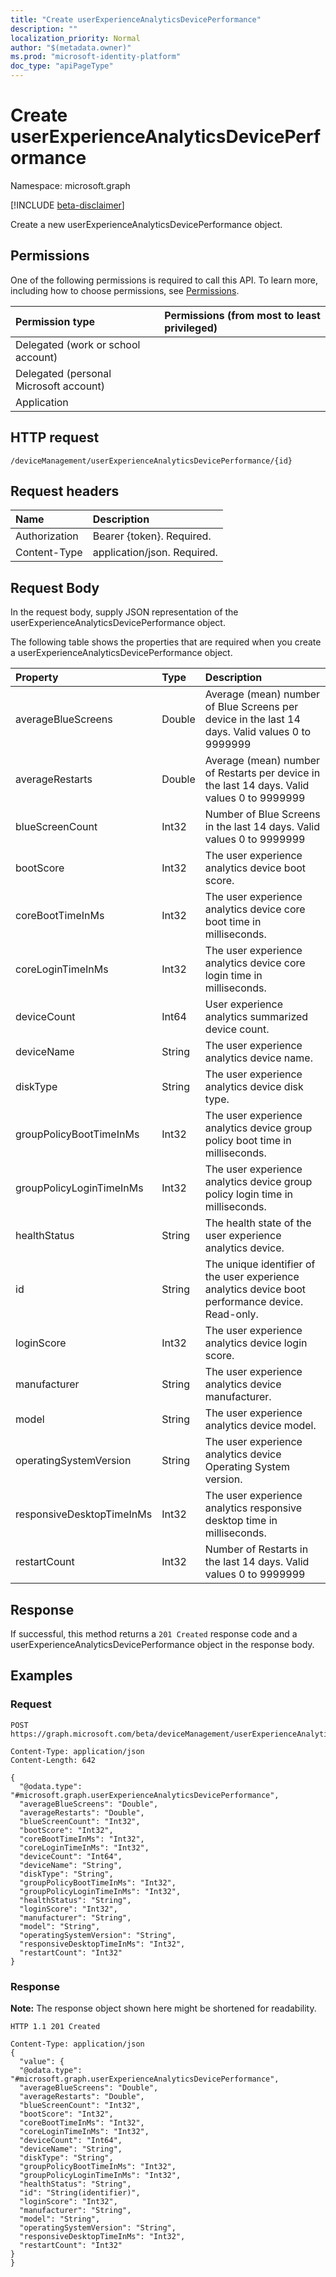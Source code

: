 ```yaml
---
title: "Create userExperienceAnalyticsDevicePerformance"
description: ""
localization_priority: Normal
author: "$(metadata.owner)"
ms.prod: "microsoft-identity-platform"
doc_type: "apiPageType"
---
```


# Create userExperienceAnalyticsDevicePerformance

Namespace: microsoft.graph

[!INCLUDE [beta-disclaimer](../../includes/beta-disclaimer.md)]

Create a new userExperienceAnalyticsDevicePerformance object.

## Permissions

One of the following permissions is required to call this API. To learn more, including how to choose permissions, see [Permissions](/graph/permissions-reference).

| Permission type                        | Permissions (from most to least privileged) |
| :------------------------------------- | :------------------------------------------ |
| Delegated (work or school account)     |                                             |
| Delegated (personal Microsoft account) |                                             |
| Application                            |                                             |

## HTTP request

<!-- {
  "blockType": "ignored"
}
-->

```http
/deviceManagement/userExperienceAnalyticsDevicePerformance/{id}

```

## Request headers

| Name          | Description                 |
| :------------ | :-------------------------- |
| Authorization | Bearer {token}. Required.   |
| Content-Type  | application/json. Required. |

## Request Body

In the request body, supply JSON representation of the userExperienceAnalyticsDevicePerformance object.

<!-- Actions and Functions -->

<!-- CRUD Methods -->

The following table shows the properties that are required when you create a userExperienceAnalyticsDevicePerformance object.

| Property                  | Type   | Description                                                                                       |
| :------------------------ | :----- | :------------------------------------------------------------------------------------------------ |
| averageBlueScreens        | Double | Average (mean) number of Blue Screens per device in the last 14 days. Valid values 0 to 9999999   |
| averageRestarts           | Double | Average (mean) number of Restarts per device in the last 14 days. Valid values 0 to 9999999       |
| blueScreenCount           | Int32  | Number of Blue Screens in the last 14 days. Valid values 0 to 9999999                             |
| bootScore                 | Int32  | The user experience analytics device boot score.                                                  |
| coreBootTimeInMs          | Int32  | The user experience analytics device core boot time in milliseconds.                              |
| coreLoginTimeInMs         | Int32  | The user experience analytics device core login time in milliseconds.                             |
| deviceCount               | Int64  | User experience analytics summarized device count.                                                |
| deviceName                | String | The user experience analytics device name.                                                        |
| diskType                  | String | The user experience analytics device disk type.                                                   |
| groupPolicyBootTimeInMs   | Int32  | The user experience analytics device group policy boot time in milliseconds.                      |
| groupPolicyLoginTimeInMs  | Int32  | The user experience analytics device group policy login time in milliseconds.                     |
| healthStatus              | String | The health state of the user experience analytics device.                                         |
| id                        | String | The unique identifier of the user experience analytics device boot performance device. Read-only. |
| loginScore                | Int32  | The user experience analytics device login score.                                                 |
| manufacturer              | String | The user experience analytics device manufacturer.                                                |
| model                     | String | The user experience analytics device model.                                                       |
| operatingSystemVersion    | String | The user experience analytics device Operating System version.                                    |
| responsiveDesktopTimeInMs | Int32  | The user experience analytics responsive desktop time in milliseconds.                            |
| restartCount              | Int32  | Number of Restarts in the last 14 days. Valid values 0 to 9999999                                 |

## Response

If successful, this method returns a `201 Created` response code and a userExperienceAnalyticsDevicePerformance object in the response body.

## Examples

### Request

<!-- {
  "blockType": "request",
  "name": "create_userexperienceanalyticsdeviceperformance"
}
-->

```http
POST https://graph.microsoft.com/beta/deviceManagement/userExperienceAnalyticsDevicePerformance/{id}

Content-Type: application/json
Content-Length: 642

{
  "@odata.type": "#microsoft.graph.userExperienceAnalyticsDevicePerformance",
  "averageBlueScreens": "Double",
  "averageRestarts": "Double",
  "blueScreenCount": "Int32",
  "bootScore": "Int32",
  "coreBootTimeInMs": "Int32",
  "coreLoginTimeInMs": "Int32",
  "deviceCount": "Int64",
  "deviceName": "String",
  "diskType": "String",
  "groupPolicyBootTimeInMs": "Int32",
  "groupPolicyLoginTimeInMs": "Int32",
  "healthStatus": "String",
  "loginScore": "Int32",
  "manufacturer": "String",
  "model": "String",
  "operatingSystemVersion": "String",
  "responsiveDesktopTimeInMs": "Int32",
  "restartCount": "Int32"
}

```

### Response

**Note:** The response object shown here might be shortened for readability.

<!-- {
  "blockType": "response",
  "truncated": true,
  "@odata.type": "microsoft.management.services.api.userExperienceAnalyticsDevicePerformance"
}
-->

```http
HTTP 1.1 201 Created

Content-Type: application/json
{
  "value": {
  "@odata.type": "#microsoft.graph.userExperienceAnalyticsDevicePerformance",
  "averageBlueScreens": "Double",
  "averageRestarts": "Double",
  "blueScreenCount": "Int32",
  "bootScore": "Int32",
  "coreBootTimeInMs": "Int32",
  "coreLoginTimeInMs": "Int32",
  "deviceCount": "Int64",
  "deviceName": "String",
  "diskType": "String",
  "groupPolicyBootTimeInMs": "Int32",
  "groupPolicyLoginTimeInMs": "Int32",
  "healthStatus": "String",
  "id": "String(identifier)",
  "loginScore": "Int32",
  "manufacturer": "String",
  "model": "String",
  "operatingSystemVersion": "String",
  "responsiveDesktopTimeInMs": "Int32",
  "restartCount": "Int32"
}
}

```